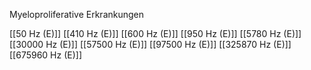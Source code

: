 Myeloproliferative Erkrankungen

[[50 Hz (E)]]
[[410 Hz (E)]]
[[600 Hz (E)]]
[[950 Hz (E)]]
[[5780 Hz (E)]]
[[30000 Hz (E)]]
[[57500 Hz (E)]]
[[97500 Hz (E)]]
[[325870 Hz (E)]]
[[675960 Hz (E)]]